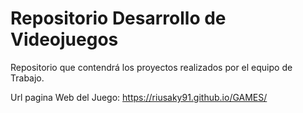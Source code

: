 # Repositorio Desarrollo de Videojuegos
Repositorio que contendrá los proyectos realizados por el equipo de Trabajo.

Url pagina Web del Juego: https://riusaky91.github.io/GAMES/
